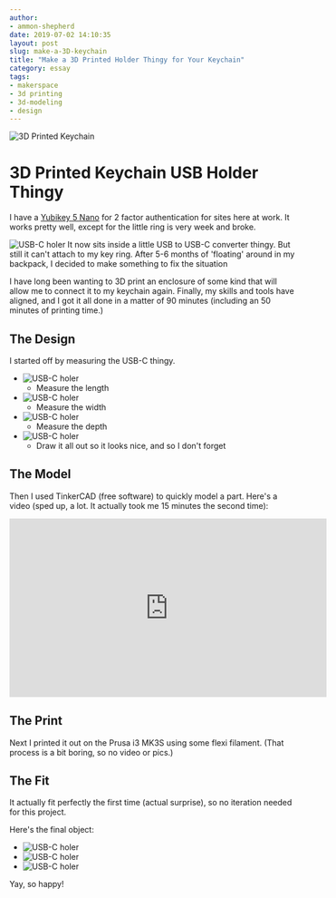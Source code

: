 ```yaml
---
author: 
- ammon-shepherd
date: 2019-07-02 14:10:35
layout: post
slug: make-a-3D-keychain
title: "Make a 3D Printed Holder Thingy for Your Keychain"
category: essay
tags:
- makerspace
- 3d printing
- 3d-modeling
- design
---
```

![3D Printed Keychain](/assets/post-media/2019-07-02-make-a-3D-keychain/on-the-keychain.jpg)

# 3D Printed Keychain USB Holder Thingy

I have a [Yubikey 5 Nano](https://www.yubico.com/product/yubikey-5-nano) for 2
factor authentication for sites here at work. It works pretty well, except for
the little ring is very week and broke.

![USB-C holer](/assets/post-media/2019-07-02-make-a-3D-keychain/the-USB-C-key.jpg)
It now sits inside a little USB to USB-C converter thingy. But still it can't
attach to my key ring. After 5-6 months of 'floating' around in my backpack,
I decided to make something to fix the situation

I have long been wanting to 3D print an enclosure of some kind that will allow
me to connect it to my keychain again. Finally, my skills and tools have
aligned, and I got it all done in a matter of 90 minutes (including an 50
minutes of printing time.)

## The Design
I started off by measuring the USB-C thingy.


- ![USB-C holer](/assets/post-media/2019-07-02-make-a-3D-keychain/measuring-length.jpg)
  - Measure the length
- ![USB-C holer](/assets/post-media/2019-07-02-make-a-3D-keychain/measuring-width.jpg)
  - Measure the width
- ![USB-C holer](/assets/post-media/2019-07-02-make-a-3D-keychain/measuring-depth.jpg)
  - Measure the depth
- ![USB-C holer](/assets/post-media/2019-07-02-make-a-3D-keychain/drawing-with-dimensions.jpg)
  - Draw it all out so it looks nice, and so I don't forget

## The Model
Then I used TinkerCAD (free software) to quickly model a part. Here's a video
(sped up, a lot. It actually took me 15 minutes the second time):

<iframe width="560" height="315" src="https://www.youtube.com/embed/ygPAKWA2dK4" frameborder="0" allow="accelerometer; autoplay; encrypted-media; gyroscope; picture-in-picture" allowfullscreen></iframe>

## The Print
Next I printed it out on the Prusa i3 MK3S using some flexi filament. (That
process is a bit boring, so no video or pics.)

## The Fit
It actually fit perfectly the first time (actual surprise), so no iteration
needed for this project.

Here's the final object:


- ![USB-C holer](/assets/post-media/2019-07-02-make-a-3D-keychain/finished-product.jpg)
- ![USB-C holer](/assets/post-media/2019-07-02-make-a-3D-keychain/finished-product-back.jpg)
- ![USB-C holer](/assets/post-media/2019-07-02-make-a-3D-keychain/USB-C-in-product.jpg)

Yay, so happy!
